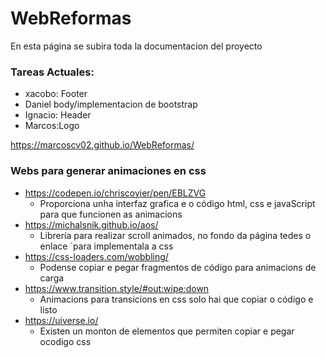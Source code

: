 # WebReformas

En esta página se subira toda la documentacion del proyecto
### Tareas Actuales:
- xacobo: Footer
- Daniel body/implementacion de bootstrap
- Ignacio: Header
- Marcos:Logo

https://marcoscv02.github.io/WebReformas/

### Webs para generar animaciones en css
    
- https://codepen.io/chriscoyier/pen/EBLZVG
  - Proporciona unha interfaz grafica e o código html, css e javaScript para que funcionen as animacions
- https://michalsnik.github.io/aos/
  - Librería para realizar scroll animados, no fondo da página tedes o enlace `para implementala a css
- https://css-loaders.com/wobbling/
  - Podense copiar e pegar fragmentos de código para animacions de carga
- https://www.transition.style/#out:wipe:down
  - Animacions para transicions en css solo hai que copiar o código e listo
- https://uiverse.io/
  - Existen un monton de elementos que permiten copiar e pegar ocodigo css
  
